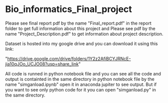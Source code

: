 # Bio_informatics_Final_project

Please see final report pdf by the name "Final_report.pdf" in the report folder to get full information about this project and Please see pdf by the name "Project_Description.pdf" to get information about project description.

Dataset is hosted into my google drive and you can download it using this link:

"https://drive.google.com/drive/folders/1Y2z2AfiBCYJRNcE-jia10qJOo_UCJO08?usp=share_link"

All code is runned in python notebook file and you can see all the code and output is containted in the same directory in python notebook file by the name "simganload.ipynb"  open it in anaconda jupiter to see output. But if you want to see only python code for it you can open "simganload.py" in the same directory.
